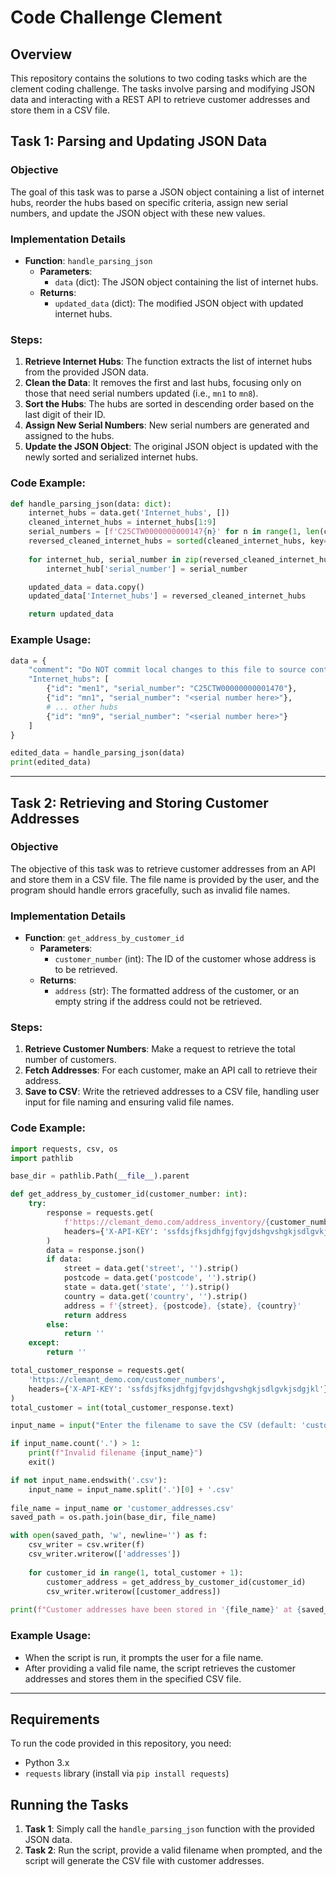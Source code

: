 # Code Challenge Clement

## Overview

This repository contains the solutions to two coding tasks which are the clement coding challenge. The tasks involve parsing and modifying JSON data and interacting with a REST API to retrieve customer addresses and store them in a CSV file.

## Task 1: Parsing and Updating JSON Data

### Objective

The goal of this task was to parse a JSON object containing a list of internet hubs, reorder the hubs based on specific criteria, assign new serial numbers, and update the JSON object with these new values.

### Implementation Details

- **Function**: `handle_parsing_json`
  - **Parameters**: 
    - `data` (dict): The JSON object containing the list of internet hubs.
  - **Returns**: 
    - `updated_data` (dict): The modified JSON object with updated internet hubs.

### Steps:
1. **Retrieve Internet Hubs**: The function extracts the list of internet hubs from the provided JSON data.
2. **Clean the Data**: It removes the first and last hubs, focusing only on those that need serial numbers updated (i.e., `mn1` to `mn8`).
3. **Sort the Hubs**: The hubs are sorted in descending order based on the last digit of their ID.
4. **Assign New Serial Numbers**: New serial numbers are generated and assigned to the hubs.
5. **Update the JSON Object**: The original JSON object is updated with the newly sorted and serialized internet hubs.

### Code Example:
```python
def handle_parsing_json(data: dict):
    internet_hubs = data.get('Internet_hubs', [])
    cleaned_internet_hubs = internet_hubs[1:9]
    serial_numbers = [f'C25CTW0000000000147{n}' for n in range(1, len(cleaned_internet_hubs) + 1)]
    reversed_cleaned_internet_hubs = sorted(cleaned_internet_hubs, key=lambda x: int(x['id'][-1]), reverse=True)
    
    for internet_hub, serial_number in zip(reversed_cleaned_internet_hubs, serial_numbers):
        internet_hub['serial_number'] = serial_number

    updated_data = data.copy()
    updated_data['Internet_hubs'] = reversed_cleaned_internet_hubs

    return updated_data
```

### Example Usage:
```python
data = {
    "comment": "Do NOT commit local changes to this file to source control",
    "Internet_hubs": [
        {"id": "men1", "serial_number": "C25CTW00000000001470"},
        {"id": "mn1", "serial_number": "<serial number here>"},
        # ... other hubs
        {"id": "mn9", "serial_number": "<serial number here>"}
    ]
}

edited_data = handle_parsing_json(data)
print(edited_data)
```

---

## Task 2: Retrieving and Storing Customer Addresses

### Objective

The objective of this task was to retrieve customer addresses from an API and store them in a CSV file. The file name is provided by the user, and the program should handle errors gracefully, such as invalid file names.

### Implementation Details

- **Function**: `get_address_by_customer_id`
  - **Parameters**: 
    - `customer_number` (int): The ID of the customer whose address is to be retrieved.
  - **Returns**: 
    - `address` (str): The formatted address of the customer, or an empty string if the address could not be retrieved.
  
### Steps:
1. **Retrieve Customer Numbers**: Make a request to retrieve the total number of customers.
2. **Fetch Addresses**: For each customer, make an API call to retrieve their address.
3. **Save to CSV**: Write the retrieved addresses to a CSV file, handling user input for file naming and ensuring valid file names.

### Code Example:
```python
import requests, csv, os
import pathlib

base_dir = pathlib.Path(__file__).parent

def get_address_by_customer_id(customer_number: int):
    try:
        response = requests.get(
            f'https://clemant_demo.com/address_inventory/{customer_number}', 
            headers={'X-API-KEY': 'ssfdsjfksjdhfgjfgvjdshgvshgkjsdlgvkjsdgjkl'}
        )
        data = response.json()
        if data:
            street = data.get('street', '').strip()
            postcode = data.get('postcode', '').strip()
            state = data.get('state', '').strip()
            country = data.get('country', '').strip()
            address = f'{street}, {postcode}, {state}, {country}'
            return address
        else:
            return ''
    except:
        return ''

total_customer_response = requests.get(
    'https://clemant_demo.com/customer_numbers', 
    headers={'X-API-KEY': 'ssfdsjfksjdhfgjfgvjdshgvshgkjsdlgvkjsdgjkl'}
)
total_customer = int(total_customer_response.text)

input_name = input("Enter the filename to save the CSV (default: 'customer_addresses.csv'): ").strip()

if input_name.count('.') > 1:
    print(f"Invalid filename {input_name}")
    exit()

if not input_name.endswith('.csv'):
    input_name = input_name.split('.')[0] + '.csv'
  
file_name = input_name or 'customer_addresses.csv'
saved_path = os.path.join(base_dir, file_name)

with open(saved_path, 'w', newline='') as f:
    csv_writer = csv.writer(f)
    csv_writer.writerow(['addresses'])
  
    for customer_id in range(1, total_customer + 1):
        customer_address = get_address_by_customer_id(customer_id)
        csv_writer.writerow([customer_address])
    
print(f"Customer addresses have been stored in '{file_name}' at {saved_path}")
```

### Example Usage:
- When the script is run, it prompts the user for a file name.
- After providing a valid file name, the script retrieves the customer addresses and stores them in the specified CSV file.

---

## Requirements

To run the code provided in this repository, you need:

- Python 3.x
- `requests` library (install via `pip install requests`)

## Running the Tasks

1. **Task 1**: Simply call the `handle_parsing_json` function with the provided JSON data.
2. **Task 2**: Run the script, provide a valid filename when prompted, and the script will generate the CSV file with customer addresses.

